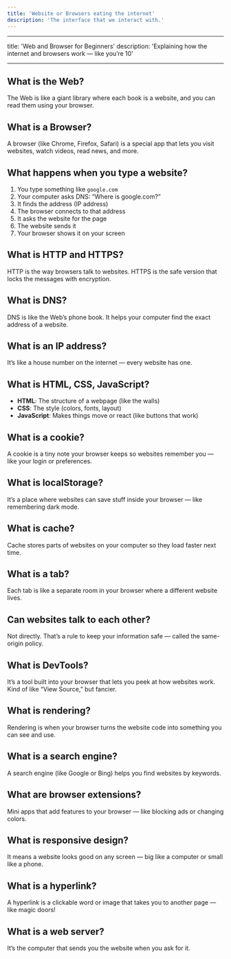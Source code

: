```yaml
---
title: 'Website or Browsers eating the internet'
description: 'The interface that we interact with.'
---
```


---

title: 'Web and Browser for Beginners'
description: 'Explaining how the internet and browsers work — like you’re 10'

---

## What is the Web?

The Web is like a giant library where each book is a website, and you can read them using your browser.

## What is a Browser?

A browser (like Chrome, Firefox, Safari) is a special app that lets you visit websites, watch videos, read news, and more.

## What happens when you type a website?

1. You type something like `google.com`
2. Your computer asks DNS: “Where is google.com?”
3. It finds the address (IP address)
4. The browser connects to that address
5. It asks the website for the page
6. The website sends it
7. Your browser shows it on your screen

## What is HTTP and HTTPS?

HTTP is the way browsers talk to websites. HTTPS is the safe version that locks the messages with encryption.

## What is DNS?

DNS is like the Web’s phone book. It helps your computer find the exact address of a website.

## What is an IP address?

It’s like a house number on the internet — every website has one.

## What is HTML, CSS, JavaScript?

- **HTML**: The structure of a webpage (like the walls)
- **CSS**: The style (colors, fonts, layout)
- **JavaScript**: Makes things move or react (like buttons that work)

## What is a cookie?

A cookie is a tiny note your browser keeps so websites remember you — like your login or preferences.

## What is localStorage?

It’s a place where websites can save stuff inside your browser — like remembering dark mode.

## What is cache?

Cache stores parts of websites on your computer so they load faster next time.

## What is a tab?

Each tab is like a separate room in your browser where a different website lives.

## Can websites talk to each other?

Not directly. That’s a rule to keep your information safe — called the same-origin policy.

## What is DevTools?

It’s a tool built into your browser that lets you peek at how websites work. Kind of like “View Source,” but fancier.

## What is rendering?

Rendering is when your browser turns the website code into something you can see and use.

## What is a search engine?

A search engine (like Google or Bing) helps you find websites by keywords.

## What are browser extensions?

Mini apps that add features to your browser — like blocking ads or changing colors.

## What is responsive design?

It means a website looks good on any screen — big like a computer or small like a phone.

## What is a hyperlink?

A hyperlink is a clickable word or image that takes you to another page — like magic doors!

## What is a web server?

It’s the computer that sends you the website when you ask for it.
